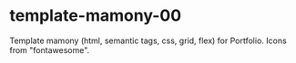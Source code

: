 # template-mamony-00
Template mamony (html, semantic tags, css, grid, flex) for Portfolio. 
Icons from "fontawesome".

